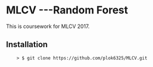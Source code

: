 # MLCV ---Random Forest 



This is coursework for MLCV 2017. 





## Installation

		> $ git clone https://github.com/plok6325/MLCV.git  

